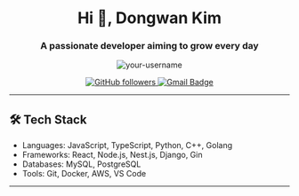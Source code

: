 <h1 align="center">Hi 👋, Dongwan Kim</h1>
<h3 align="center">A passionate developer aiming to grow every day</h3>

<p align="center">
  <img src="https://komarev.com/ghpvc/?username=your-username&label=Profile%20views&color=0e75b6&style=flat" alt="your-username" />
</p>

<p align="center">
  <a href="https://github.com/KimDwDev">
    <img src="https://img.shields.io/github/followers/KimDwDev?label=Follow&style=social" alt="GitHub followers">
  </a>
  <a href="dongwan123456789@email.com">
    <img src="https://img.shields.io/badge/Email-D14836?style=flat&logo=gmail&logoColor=white" alt="Gmail Badge"/>
  </a>
</p>

---

<h2>🛠 Tech Stack</h2>
<ul>
  <li>Languages: JavaScript, TypeScript, Python, C++, Golang</li>
  <li>Frameworks: React, Node.js, Nest.js, Django, Gin</li>
  <li>Databases: MySQL, PostgreSQL</li>
  <li>Tools: Git, Docker, AWS, VS Code</li>
</ul>

---
